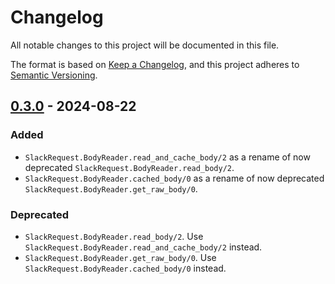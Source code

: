 # Changelog

All notable changes to this project will be documented in this file.

The format is based on [Keep a Changelog](https://keepachangelog.com/en/1.1.0/),
and this project adheres to [Semantic Versioning](https://semver.org/spec/v2.0.0.html).

## [0.3.0] - 2024-08-22

### Added

- `SlackRequest.BodyReader.read_and_cache_body/2` as a rename of now deprecated `SlackRequest.BodyReader.read_body/2`.
- `SlackRequest.BodyReader.cached_body/0` as a rename of now deprecated `SlackRequest.BodyReader.get_raw_body/0`.

### Deprecated

- `SlackRequest.BodyReader.read_body/2`. Use `SlackRequest.BodyReader.read_and_cache_body/2` instead.
- `SlackRequest.BodyReader.get_raw_body/0`. Use `SlackRequest.BodyReader.cached_body/0` instead.

[0.3.0]: https://github.com/mimiquate/tower_email/compare/v0.2.0...v0.3.0/
